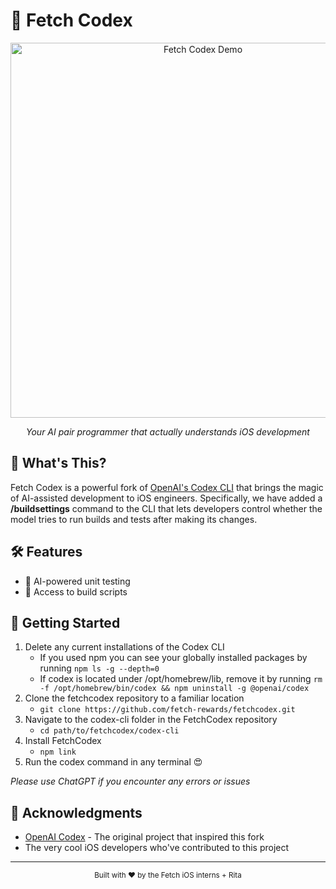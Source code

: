 # 🚀 Fetch Codex

<div align="center">
  <img src=".github/demo.gif" alt="Fetch Codex Demo" width="600"/>
  
  *Your AI pair programmer that actually understands iOS development*
</div>

## 🎯 What's This?

Fetch Codex is a powerful fork of [OpenAI's Codex CLI](https://github.com/openai/codex) that brings the magic of AI-assisted development to iOS engineers. Specifically, we have added a **/buildsettings** command to the CLI that lets developers control whether the model tries to run builds and tests after making its changes.

## 🛠️ Features

- 🤖 AI-powered unit testing
- 🧪 Access to build scripts

## 🚀 Getting Started

1. Delete any current installations of the Codex CLI
   - If you used npm you can see your globally installed packages by running `npm ls -g --depth=0`
   - If codex is located under /opt/homebrew/lib, remove it by running `rm -f /opt/homebrew/bin/codex && npm uninstall -g @openai/codex`
2. Clone the fetchcodex repository to a familiar location
   - `git clone https://github.com/fetch-rewards/fetchcodex.git`
3. Navigate to the codex-cli folder in the FetchCodex repository
   - `cd path/to/fetchcodex/codex-cli`
4. Install FetchCodex
   - `npm link`
5. Run the codex command in any terminal 😍

_Please use ChatGPT if you encounter any errors or issues_

## 🙏 Acknowledgments

- [OpenAI Codex](https://github.com/openai/codex) - The original project that inspired this fork
- The very cool iOS developers who've contributed to this project

---

<div align="center">
  <sub>Built with ❤️ by the Fetch iOS interns + Rita</sub>
</div>
